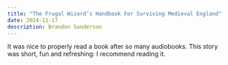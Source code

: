 ```yaml
---
title: "The Frugal Wizard’s Handbook For Surviving Medieval England"
date: 2024-11-17
description: Brandon Sanderson
---
```


It was nice to properly read a book after so many audiobooks. This story was short, fun and refreshing: I recommend reading it.
